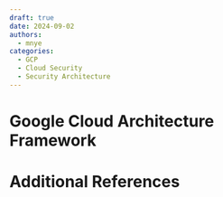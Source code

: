 ```yaml
---
draft: true
date: 2024-09-02
authors:
  - mnye
categories:
  - GCP
  - Cloud Security
  - Security Architecture
---
```


# Google Cloud Architecture Framework


# Additional References
